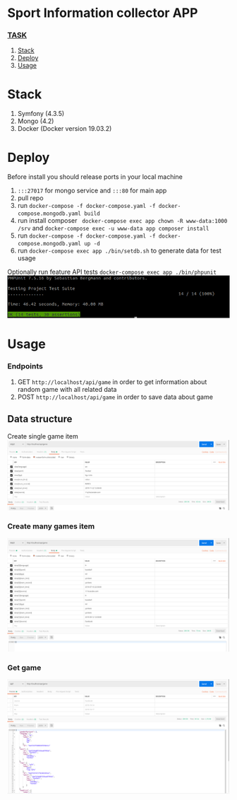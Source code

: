 Sport Information collector APP
===============

### [TASK](https://docs.google.com/document/d/1RhVlrc76FDsrXjJyJQZu9SJp4o3b2cARz-ah4xmJAVM/edit)

1. [Stack](#stack)
2. [Deploy](#deploy)
3. [Usage](#usage)

# Stack

1. Symfony (4.3.5)
2. Mongo (4.2)
3. Docker (Docker version 19.03.2)

# Deploy

Before install you should release ports in your local machine
1. `:::27017` for mongo service and `:::80` for main app
2. pull repo
3. run `docker-compose -f docker-compose.yaml -f docker-compose.mongodb.yaml build`
3. run install composer ` docker-compose exec app chown -R www-data:1000 /srv` and `docker-compose exec -u www-data app composer install`
4. run `docker-compose -f docker-compose.yaml -f docker-compose.mongodb.yaml up -d`
5. run `docker-compose exec app ./bin/setdb.sh` to generate data for test usage

Optionally run feature API tests `docker-compose exec app ./bin/phpunit`
![Create many games item](screenshots/tests.png)

# Usage

### Endpoints
1. GET `http://localhost/api/game` in order to get information about random game with all related data
2. POST `http://localhost/api/game` in order to save data about game

## Data structure
Create single game item
![Create single game item](screenshots/single_post.png)

### Create many games item
![Create many games item](screenshots/many_post.png)

### Get game
![Get game](screenshots/get.png)
